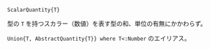 ```
ScalarQuantity{T}
```

型の `T` を持つスカラー（数値）を表す型の和、単位の有無にかかわらず。

`Union{T, AbstractQuantity{T}} where T<:Number` のエイリアス。
